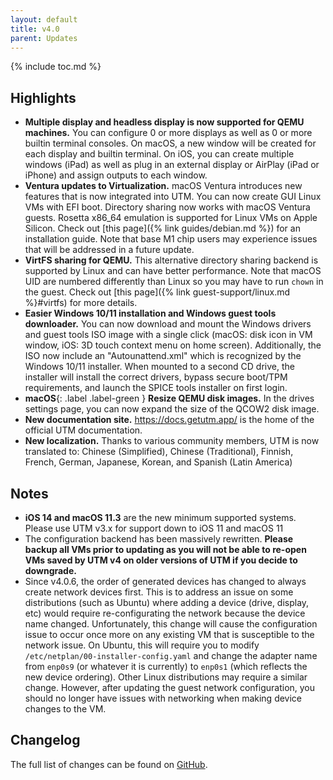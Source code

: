 ```yaml
---
layout: default
title: v4.0
parent: Updates
---
```

{% include toc.md %}

## Highlights
* **Multiple display and headless display is now supported for QEMU machines.** You can configure 0 or more displays as well as 0 or more builtin terminal consoles. On macOS, a new window will be created for each display and builtin terminal. On iOS, you can create multiple windows (iPad) as well as plug in an external display or AirPlay (iPad or iPhone) and assign outputs to each window.
* **Ventura updates to Virtualization.** macOS Ventura introduces new features that is now integrated into UTM. You can now create GUI Linux VMs with EFI boot. Directory sharing now works with macOS Ventura guests. Rosetta x86_64 emulation is supported for Linux VMs on Apple Silicon. Check out [this page]({% link guides/debian.md %}) for an installation guide. Note that base M1 chip users may experience issues that will be addressed in a future update.
* **VirtFS sharing for QEMU.** This alternative directory sharing backend is supported by Linux and can have better performance. Note that macOS UID are numbered differently than Linux so you may have to run `chown` in the guest. Check out [this page]({% link guest-support/linux.md %}#virtfs) for more details.
* **Easier Windows 10/11 installation and Windows guest tools downloader.** You can now download and mount the Windows drivers and guest tools ISO image with a single click (macOS: disk icon in VM window, iOS: 3D touch context menu on home screen). Additionally, the ISO now include an "Autounattend.xml" which is recognized by the Windows 10/11 installer. When mounted to a second CD drive, the installer will install the correct drivers, bypass secure boot/TPM requirements, and launch the SPICE tools installer on first login.
* **macOS**{: .label .label-green } **Resize QEMU disk images.** In the drives settings page, you can now expand the size of the QCOW2 disk image.
* **New documentation site.** https://docs.getutm.app/ is the home of the official UTM documentation.
* **New localization.** Thanks to various community members, UTM is now translated to: Chinese (Simplified), Chinese (Traditional), Finnish, French, German, Japanese, Korean, and Spanish (Latin America)

## Notes
* **iOS 14 and macOS 11.3** are the new minimum supported systems. Please use UTM v3.x for support down to iOS 11 and macOS 11
* The configuration backend has been massively rewritten. **Please backup all VMs prior to updating as you will not be able to re-open VMs saved by UTM v4 on older versions of UTM if you decide to downgrade.**
* Since v4.0.6, the order of generated devices has changed to always create network devices first. This is to address an issue on some distributions (such as Ubuntu) where adding a device (drive, display, etc) would require re-configurating the network because the device name changed. Unfortunately, this change will cause the configuration issue to occur once more on any existing VM that is susceptible to the network issue. On Ubuntu, this will require you to modify `/etc/netplan/00-installer-config.yaml` and change the adapter name from `enp0s9` (or whatever it is currently) to `enp0s1` (which reflects the new device ordering). Other Linux distributions may require a similar change. However, after updating the guest network configuration, you should no longer have issues with networking when making device changes to the VM.

## Changelog
The full list of changes can be found on [GitHub](https://github.com/utmapp/UTM/releases).
